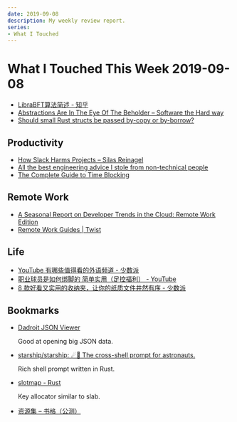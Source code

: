```yaml
---
date: 2019-09-08
description: My weekly review report.
series:
- What I Touched
---
```


# What I Touched This Week 2019-09-08


* [LibraBFT算法简述 - 知乎](https://zhuanlan.zhihu.com/p/69941436)
* [Abstractions Are In The Eye Of The Beholder – Software the Hard way](https://software.rajivprab.com/2019/08/29/abstractions-are-in-the-eye-of-the-beholder/)
* [Should small Rust structs be passed by-copy or by-borrow?](https://www.forrestthewoods.com/blog/should-small-rust-structs-be-passed-by-copy-or-by-borrow/)

## Productivity

* [How Slack Harms Projects – Silas Reinagel](https://www.silasreinagel.com/blog/2019/08/12/how-slack-harms-projects/)
* [All the best engineering advice I stole from non-technical people](https://medium.com/@bellmar/all-the-best-engineering-advice-i-stole-from-non-technical-people-eb7f90ca2f5f)
* [The Complete Guide to Time Blocking](https://doist.com/blog/time-blocking/)

## Remote Work

* [A Seasonal Report on Developer Trends in the Cloud: Remote Work Edition](https://currents.nyc3.cdn.digitaloceanspaces.com/DigitalOcean-Currents-Q3-2019.pdf)
* [Remote Work Guides | Twist](https://twist.com/remote-work-guides)

## Life

* [YouTube 有哪些值得看的外语频道 - 少数派](https://sspai.com/post/56339)
* [职业球员是如何绑脚的 简单实用（足控福利） - YouTube](https://www.youtube.com/watch?v=LlbbFc0zu3Y&feature=youtu.be)
* [8 款好看又实用的收纳夹，让你的纸质文件井然有序 - 少数派](https://sspai.com/post/56311)

## Bookmarks

* [Dadroit JSON Viewer](https://dadroit.com/)

    Good at opening big JSON data.

* [starship/starship: ☄🌌️ The cross-shell prompt for astronauts.](https://github.com/starship/starship)

    Rich shell prompt written in Rust.

* [slotmap - Rust](https://docs.rs/slotmap/0.4.0/slotmap/)

    Key allocator similar to slab.

* [资源集 – 书格（公测）](https://new.shuge.org/collections/)
